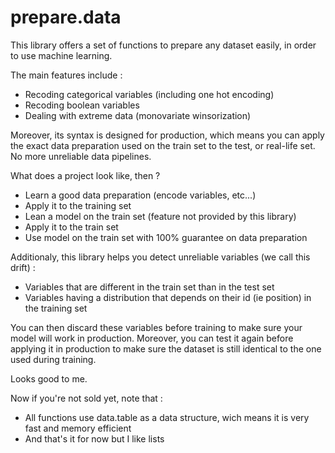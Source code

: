 # prepare.data

This library offers a set of functions to prepare any dataset easily, in order to use machine learning.

The main features include :
- Recoding categorical variables (including one hot encoding)
- Recoding boolean variables
- Dealing with extreme data (monovariate winsorization)

Moreover, its syntax is designed for production, which means you can apply the exact data preparation used on the train set to the test, or real-life set. No more unreliable data pipelines.

What does a project look like, then ?
- Learn a good data preparation (encode variables, etc...)
- Apply it to the training set 
- Lean a model on the train set (feature not provided by this library)
- Apply it to the train set
- Use model on the train set with 100% guarantee on data preparation

Additionaly, this library helps you detect unreliable variables (we call this drift) :
- Variables that are different in the train set than in the test set
- Variables having a distribution that depends on their id (ie position) in the training set

You can then discard these variables before training to make sure your model will work in production. Moreover, you can test it again before applying it in production to make sure the dataset is still identical to the one used during training.

Looks good to me.

Now if you're not sold yet, note that :
- All functions use data.table as a data structure, wich means it is very fast and memory efficient
- And that's it for now but I like lists
